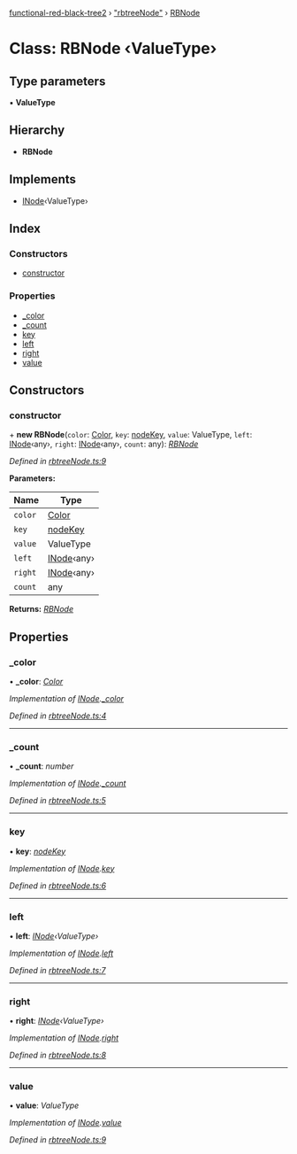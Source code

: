 [functional-red-black-tree2](../globals.md) › ["rbtreeNode"](../modules/_rbtreenode_.md) › [RBNode](_rbtreenode_.rbnode.md)

# Class: RBNode ‹**ValueType**›

## Type parameters

▪ **ValueType**

## Hierarchy

* **RBNode**

## Implements

* [INode](../interfaces/_librarydefinitions_.inode.md)‹ValueType›

## Index

### Constructors

* [constructor](_rbtreenode_.rbnode.md#constructor)

### Properties

* [_color](_rbtreenode_.rbnode.md#_color)
* [_count](_rbtreenode_.rbnode.md#_count)
* [key](_rbtreenode_.rbnode.md#key)
* [left](_rbtreenode_.rbnode.md#left)
* [right](_rbtreenode_.rbnode.md#right)
* [value](_rbtreenode_.rbnode.md#value)

## Constructors

###  constructor

\+ **new RBNode**(`color`: [Color](../enums/_librarydefinitions_.color.md), `key`: [nodeKey](../modules/_librarydefinitions_.md#nodekey), `value`: ValueType, `left`: [INode](../interfaces/_librarydefinitions_.inode.md)‹any›, `right`: [INode](../interfaces/_librarydefinitions_.inode.md)‹any›, `count`: any): *[RBNode](_rbtreenode_.rbnode.md)*

*Defined in [rbtreeNode.ts:9](https://github.com/Kirill486/functional-red-black-tree/blob/e575cd5/rbtreeNode.ts#L9)*

**Parameters:**

Name | Type |
------ | ------ |
`color` | [Color](../enums/_librarydefinitions_.color.md) |
`key` | [nodeKey](../modules/_librarydefinitions_.md#nodekey) |
`value` | ValueType |
`left` | [INode](../interfaces/_librarydefinitions_.inode.md)‹any› |
`right` | [INode](../interfaces/_librarydefinitions_.inode.md)‹any› |
`count` | any |

**Returns:** *[RBNode](_rbtreenode_.rbnode.md)*

## Properties

###  _color

• **_color**: *[Color](../enums/_librarydefinitions_.color.md)*

*Implementation of [INode](../interfaces/_librarydefinitions_.inode.md).[_color](../interfaces/_librarydefinitions_.inode.md#_color)*

*Defined in [rbtreeNode.ts:4](https://github.com/Kirill486/functional-red-black-tree/blob/e575cd5/rbtreeNode.ts#L4)*

___

###  _count

• **_count**: *number*

*Implementation of [INode](../interfaces/_librarydefinitions_.inode.md).[_count](../interfaces/_librarydefinitions_.inode.md#_count)*

*Defined in [rbtreeNode.ts:5](https://github.com/Kirill486/functional-red-black-tree/blob/e575cd5/rbtreeNode.ts#L5)*

___

###  key

• **key**: *[nodeKey](../modules/_librarydefinitions_.md#nodekey)*

*Implementation of [INode](../interfaces/_librarydefinitions_.inode.md).[key](../interfaces/_librarydefinitions_.inode.md#key)*

*Defined in [rbtreeNode.ts:6](https://github.com/Kirill486/functional-red-black-tree/blob/e575cd5/rbtreeNode.ts#L6)*

___

###  left

• **left**: *[INode](../interfaces/_librarydefinitions_.inode.md)‹ValueType›*

*Implementation of [INode](../interfaces/_librarydefinitions_.inode.md).[left](../interfaces/_librarydefinitions_.inode.md#left)*

*Defined in [rbtreeNode.ts:7](https://github.com/Kirill486/functional-red-black-tree/blob/e575cd5/rbtreeNode.ts#L7)*

___

###  right

• **right**: *[INode](../interfaces/_librarydefinitions_.inode.md)‹ValueType›*

*Implementation of [INode](../interfaces/_librarydefinitions_.inode.md).[right](../interfaces/_librarydefinitions_.inode.md#right)*

*Defined in [rbtreeNode.ts:8](https://github.com/Kirill486/functional-red-black-tree/blob/e575cd5/rbtreeNode.ts#L8)*

___

###  value

• **value**: *ValueType*

*Implementation of [INode](../interfaces/_librarydefinitions_.inode.md).[value](../interfaces/_librarydefinitions_.inode.md#value)*

*Defined in [rbtreeNode.ts:9](https://github.com/Kirill486/functional-red-black-tree/blob/e575cd5/rbtreeNode.ts#L9)*
